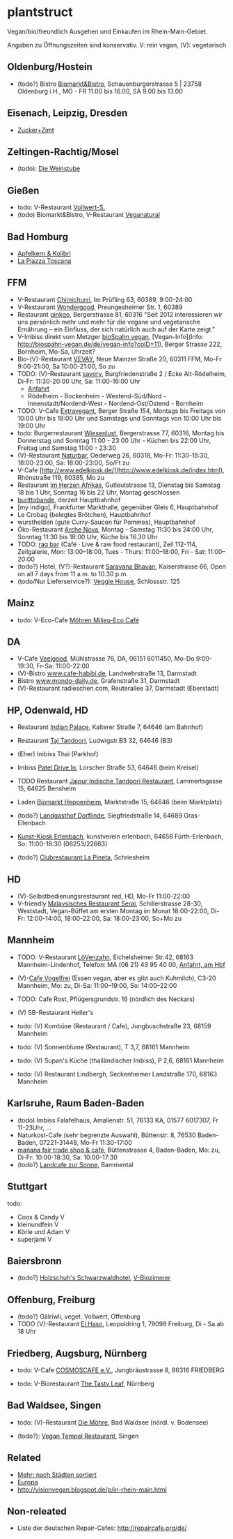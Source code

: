 plantstruct
===========

Vegan/bio/freundlich Ausgehen und Einkaufen im Rhein-Main-Gebiet.

Angaben zu Öffnungszeiten sind konservativ. V: rein vegan, (V): vegetarisch


Oldenburg/Hostein
-----------------
* (todo?) Bistro [Biomarkt&Bistro](http://www.biomarkt-bistro.de), Schauenburgerstrasse 5 | 23758 Oldenburg i.H., MO - FR 11.00 bis 16.00, SA 9.00 bis 13.00


Eisenach, Leipzig, Dresden
--------------------------
* [Zucker+Zimt](http://www.zucker-zimt-eisenach.de/)


Zeltingen-Rachtig/Mosel
-----------------------
* (todo): [Die Weinstube](https://www.facebook.com/Weinstubevegan)


Gießen
------
* todo: V-Restaurant [Vollwert-S.](http://www.vollwert-s.de)
* (todo) Biomarkt&Bistro, V-Restaurant [Veganatural](http://veganatural.de/)


Bad Homburg
-----------
* [Apfelkern & Kolibri](http://www.apfelkern-und-kolibri.de/)
* [La Piazza Toscana](http://www.lapiazzatoscana.de)


FFM
---
- V-Restaurant [Chimichurri](http://www.chimichurri-frankfurt.de/), Im Prüfling 63, 60389, 9:00-24:00
- V-Restaurant [Wondergood](http://www.wondergood.de/), Preungesheimer Str. 1, 60389
- Restaurant [ginkgo](http://www.ginkgo-frankfurt.de/), Bergerstrasse 81, 60316
    "Seit 2012 interessieren wir uns persönlich mehr und mehr für die vegane und vegetarische Ernährung – ein Einfluss, der sich natürlich auch auf der Karte zeigt."
- V-Imbiss direkt vom Metzger [bioSpahn vegan](http://biospahn-vegan.de/), [Vegan-Info](Info: http://biospahn-vegan.de/de/vegan-info?coID=11), Berger Strasse 222, Bornheim, Mo-Sa, Uhrzeit?
- Bio-(V)-Restaurant [VEVAY](http://www.vevay.net/), Neue Mainzer Straße 20, 60311 FFM, Mo-Fr 9:00-21:00, Sa 10:00-21:00, So zu
- TODO: (V)-Restaurant [savory](http://www.savory-thevegtory.de),  Burgfriedenstraße 2 / Ecke Alt-Rödelheim, Di-Fr: 11:30-20:00 Uhr, Sa: 11:00-16:00 Uhr
    - [Anfahrt](https://www.google.de/maps/dir/Hauptbahnhof,+Frankfurt/Burgfriedenstra%C3%9Fe+2,+60489+Frankfurt/@50.114939,8.6257427,14z/data=!4m14!4m13!1m5!1m1!1s0x47bd0955616e2395:0x651064cdb7f56566!2m2!1d8.664613!2d50.107733!1m5!1m1!1s0x47bd099b88ff3e33:0xa1def54c9951cdc8!2m2!1d8.6121931!2d50.1251901!3e3)
    - Rödelheim - Bockenheim - Westend-Süd/Nord - Innenstadt/Nordend-West - Nordend-Ost/Ostend - Bornheim
- TODO: V-Cafe [Extravegant](http://www.extravegant-ffm.de), Berger Straße 154,  Montags bis Freitags von 10:00 Uhr bis 18:00 Uhr und Samstags und Sonntags von 10:00 Uhr bis 19:00 Uhr
- todo: Burgerrestaurant [Wiesenlust](http://www.wiesenlust.de), Bergerstrasse 77, 60316, Montag bis Donnerstag und Sonntag 11:00 - 23:00 Uhr - Küchen bis 22:00 Uhr, Freitag und Samstag 11:00 - 23:30
- (V)-Restaurant [Naturbar](http://www.naturbarfrankfurt.de/), Oederweg 26, 60318, Mo-Fr: 11:30-15:30, 18:00-23:00, Sa: 18:00-23:00, So/Ft zu
- V-Cafe [http://www.edelkiosk.de/](http://www.edelkiosk.de/index.html), Rhönstraße 119, 60385, Mo zu
- Restaurant [Im Herzen Afrikas](http://im-herzen-afrikas.de/index.html), Gutleutstrasse 13, Dienstag bis Samstag 18 bis 1 Uhr, Sonntag 16 bis 22 Uhr, Montag geschlossen
- [burittobande](https://burritobande.de/), derzeit Hauptbahnhof
- [my indigo], Frankfurter Markthalle, gegenüber Gleis 6, Hauptbahnhof
- Le Crobag (belegtes Brötchen), Hauptbahnhof
- wursthelden (gute Curry-Saucen für Pommes), Hauptbahnhof
- Öko-Restaurant [Arche Nova](http://restaurant-archenova.de), Montag - Samstag 11:30 bis 24:00 Uhr, Sonntag 11:30 bis 18:00 Uhr, Küche bis 16.30 Uhr
- TODO: [rag bar](https://www.facebook.com/rawandgrateful) (Café · Live & raw food restaurant), Zeil 112-114, Zeilgalerie, Mon: 13:00–18:00, Tues - Thurs: 11:00–18:00, Fri - Sat: 11:00–20:00
- (todo?) Hotel, (V?)-Restaurant [Saravana Bhavan](http://www.saravanabhavan.com/restaurants.php?cn=Germany&cy=Frankfurt&rid=68), Kaiserstrasse 66, Open on all 7 days from 11 a.m. to 10.30 p.m.
- (todo/Nur Lieferservice?): [Veggie House](http://www.veggiehouse-frankfurt.de/), Schlossstr. 125


Mainz
-----
* todo: V-Eco-Cafe [Möhren Milieu-Eco Café](http://moehren-milieu.de)

DA
---
* V-Cafe [Veelgood](https://www.facebook.com/www.veelgood.de), Mühlstrasse 76, DA, 06151 6011450, Mo-Do 9:00-19:30, Fr-Sa: 11:00-22:00
* (V)-Bistro www.cafe-habibi.de, Landwehrstraße 13, Darmstadt
* Bistro www.mondo-daily.de, Grafenstraße 31, Darmstadt
* (V)-Restaurant radieschen.com, Reuterallee 37, Darmstadt (Eberstadt)


HP, Odenwald, HD
----------------
* Restaurant [Indian Palace](http://www.indian-palace-heppenheim.com), Kalterer Straße 7, 64646 (am Bahnhof)
* Restaurant [Taj Tandoori](http://www.golocal.de/heppenheim/indische-restaurants/taj-tandoori-MJ4fe/), Ludwigstr.B3 32, 64646 (B3)
* (Eher) Imbiss Thai (Parkhof)
* Imbiss [Patel Drive In](http://www.patel-drive-in.de), Lorscher Straße 53, 64646 (beim Kreisel)

* TODO Restaurant [Jaipur Indische Tandoori Restaurant](http://www.yelp.de/biz/jaipur-tandoori-bensheim), Lammertsgasse 15, 64625 Bensheim

* Laden [Biomarkt Heppenheim](http://www.biomarkt-hp.de/Naturkostladen.aspx), Marktstraße 15, 64646 (beim Marktplatz)

* (todo?) [Landgasthof Dorflinde](http://www.landgasthof-dorflinde.de/restaurant-und-erlebniswelt/), Siegfriedstraße 14, 64689 Gras-Ellenbach
* [Kunst-Kiosk Erlenbach](https://www.facebook.com/KunstKioskErlenbach/info?tab=page_info), kunstverein erlenbach, 64658 Fürth-Erlenbach, So: 11:00-18:30 (06253/22663)

* (todo?) [Clubrestaurant La Pineta](www.tc-schriesheim.de/clubrestaurant/), Schriesheim


HD
--
* (V)-Selbstbedienungsrestaurant red, HD, Mo-Fr 11:00-22:00
* V-friendly [Malaysisches Restaurant Serai](http://www.serai.de/de/about/lage), Schillerstrasse 28-30, Weststadt, Vegan-Büffet am ersten Montag im Monat 18:00-22:00, Di-Fr: 12:00-14:00, 18:00-22:00, Sa: 18:00-23:00, So+Mo zu


Mannheim
--------
* TODO: V-Restaurant [LöVenzahn](http://www.loevenzahn.de/), Eichelsheimer Str.42, 68163 Mannheim-Lindenhof, Telefon: MA (06 21) 43 95 40 00, [Anfahrt, am Hbf](https://www.google.de/maps/place/Eichelsheimer+Str.+42,+68163+Mannheim/@49.4738982,8.467845,16z/data=!4m2!3m1!1s0x4797cc1ce4db0e95:0x7e630152aeebbea1)
* (V)-[Cafe Vogelfrei](https://de-de.facebook.com/cafevogelfrei) (Essen vegan, aber es gibt auch Kuhmilch), C3-20 Mannheim, Mo: zu, Di-Sa: 11:00–19:00, So: 14:00–22:00
* TODO: Cafe Rost, Pflügersgrundstr. 16 (nördlich des Neckars)
* (V) SB-Restaurant Heller's

* todo: (V) Kombüse (Restaurant / Cafe), Jungbuschstraße 23, 68159 Mannheim
* todo: (V) Sonnenblume (Restaurant), T 3,7, 68161 Mannheim
* todo: (V) Supan's Küche (thailändischer Imbiss), P 2,6, 68161 Mannheim
* todo: (V) Restaurant Lindbergh, Seckenheimer Landstraße 170, 68163 Mannheim


Karlsruhe, Raum Baden-Baden
---------------------------
* (todo) Imbiss Falafelhaus, Amalienstr. 51, 76133 KA, 01577 6017307, Fr 11-23Uhr, ...
* Naturkost-Cafe (sehr begrenzte Auswahl), Büttenstr. 8, 76530 Baden-Baden, 07221-31448, Mo-Fr 11:30-17:00
* [mañana fair trade shop & café](http://www.fairmanana.de/), Büttenstrasse 4, Baden-Baden, Mo: zu, Di-Fr: 10:00-18:30, Sa: 10:00-17:30
* (todo?) [Landcafe zur Sonne](https://de-de.facebook.com/LandcafeZurSonne), Bammental


Stuttgart
---------
todo:

- Coox & Candy V
- kleinundfein V
- Körle und Adam V
- superjami V


Baiersbronn
-----------
* (todo?) [Holzschuh's Schwarzwaldhotel](http://www.schwarzwaldhotel.de/), [V-Biozimmer](http://www.schwarzwaldhotel.de/?lang_id=DE&page_id=78#A_904)


Offenburg, Freiburg
-------------------
* (todo?) Gälriwli, veget. Vollwert, Offenburg
* TODO (V)-Restaurant [El Haso](http://el-haso.de/), Leopoldring 1, 79098 Freiburg, Di - Sa ab 18 Uhr


Friedberg, Augsburg, Nürnberg
-----------------------------
* todo: V-Cafe [COSMOSCAFE e.V.](http://cosmoscafe.jimdo.com), Jungbräustrasse 8, 86316 FRIEDBERG

* todo: V-Biorestaurant [The Tasty Leaf](http://www.tasty-leaf.de), Nürnberg


Bad Waldsee, Singen
-------------------
* todo: (V)-Restaurant [Die Möhre](http://moehrerestaurant.de), Bad Waldsee (nördl. v. Bodensee)

* (todo?): [Vegan Tempel Restaurant](https://www.facebook.com/pages/Vegan-Tempel-Restaurant-mit-Teehaus-seit-1982/190223997680082?sk=timeline&ref=page_internal), Singen


Related
-------
* [Mehr: nach Städten sortiert](http://www.peta.de/restaurants)
* [Europa](http://www.topvegetarianrestaurants.net/)
* http://visionvegan.blogspot.de/p/in-rhein-main.html

Non-releated
------------
* Liste der deutschen Repair-Cafes: http://repaircafe.org/de/
